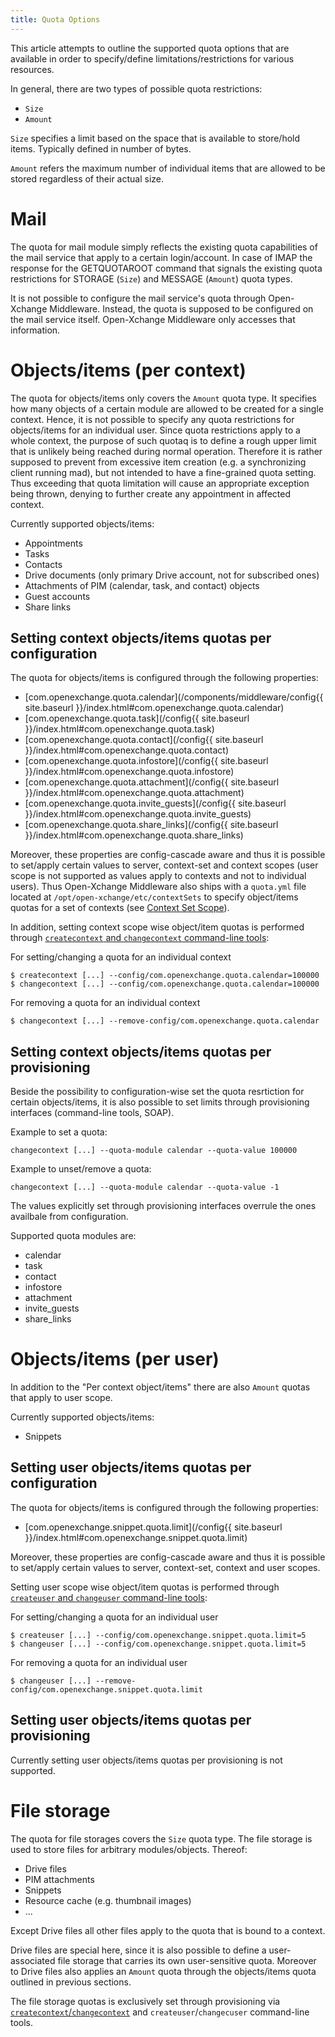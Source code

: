 ```yaml
---
title: Quota Options
---
```


This article attempts to outline the supported quota options that are available in order to specify/define limitations/restrictions for various resources.

In general, there are two types of possible quota restrictions:

 - ``Size``
 - ``Amount``

``Size`` specifies a limit based on the space that is available to store/hold items. Typically defined in number of bytes.

``Amount`` refers the maximum number of individual items that are allowed to be stored regardless of their actual size.

# Mail

The quota for mail module simply reflects the existing quota capabilities of the mail service that apply to a certain login/account. In case of IMAP the response for the GETQUOTAROOT command that signals the existing quota restrictions for STORAGE (``Size``) and MESSAGE (``Amount``) quota types.

It is not possible to configure the mail service's quota through Open-Xchange Middleware. Instead, the quota is supposed to be configured on the mail service itself. Open-Xchange Middleware only accesses that information.

# Objects/items (per context)

The quota for objects/items only covers the ``Amount`` quota type. It specifies how many objects of a certain module are allowed to be created for a single context. Hence, it is not possible to specify any quota restrictions for objects/items for an individual user. Since quota restrictions apply to a whole context, the purpose of such quotaq is to define a rough upper limit that is unlikely being reached during normal operation. Therefore it is rather supposed to prevent from excessive item creation (e.g. a synchronizing client running mad), but not intended to have a fine-grained quota setting. Thus exceeding that quota limitation will cause an appropriate exception being thrown, denying to further create any appointment in affected context.

Currently supported objects/items:

 - Appointments
 - Tasks
 - Contacts
 - Drive documents (only primary Drive account, not for subscribed ones)
 - Attachments of PIM (calendar, task, and contact) objects
 - Guest accounts
 - Share links

## Setting context objects/items quotas per configuration

The quota for objects/items is configured through the following properties:

 - [com.openexchange.quota.calendar](/components/middleware/config{{ site.baseurl }}/index.html#com.openexchange.quota.calendar)
 - [com.openexchange.quota.task](/config{{ site.baseurl }}/index.html#com.openexchange.quota.task)
 - [com.openexchange.quota.contact](/config{{ site.baseurl }}/index.html#com.openexchange.quota.contact)
 - [com.openexchange.quota.infostore](/config{{ site.baseurl }}/index.html#com.openexchange.quota.infostore)
 - [com.openexchange.quota.attachment](/config{{ site.baseurl }}/index.html#com.openexchange.quota.attachment)
 - [com.openexchange.quota.invite_guests](/config{{ site.baseurl }}/index.html#com.openexchange.quota.invite_guests)
 - [com.openexchange.quota.share_links](/config{{ site.baseurl }}/index.html#com.openexchange.quota.share_links)

Moreover, these properties are config-cascade aware and thus it is possible to set/apply certain values to server, context-set and context scopes (user scope is not supported as values apply to contexts and not to individual users). Thus Open-Xchange Middleware also ships with a ``quota.yml`` file located at ``/opt/open-xchange/etc/contextSets`` to specify object/items quotas for a set of contexts (see [Context Set Scope](http://oxpedia.org/wiki/index.php?title=ConfigCascade#Specifying_Configuration_-_Context_Set_Scope)).

In addition, setting context scope wise object/item quotas is performed through [``createcontext`` and ``changecontext`` command-line tools](http://oxpedia.org/wiki/index.php?title=ConfigCascade#Specifying_Configuration_-_Context_Scope_and_User_Scope):

For setting/changing a quota for an individual context
```
$ createcontext [...] --config/com.openexchange.quota.calendar=100000
$ changecontext [...] --config/com.openexchange.quota.calendar=100000
```

For removing a quota for an individual context
```
$ changecontext [...] --remove-config/com.openexchange.quota.calendar
```

## Setting context objects/items quotas per provisioning

Beside the possibility to configuration-wise set the quota resrtiction for certain objects/items, it is also possible to set limits through provisioning interfaces (command-line tools, SOAP).

Example to set a quota:
```
changecontext [...] --quota-module calendar --quota-value 100000
```

Example to unset/remove a quota:
```
changecontext [...] --quota-module calendar --quota-value -1
```

The values explicitly set through provisioning interfaces overrule the ones availbale from configuration.

Supported quota modules are:

 - calendar
 - task
 - contact
 - infostore
 - attachment
 - invite_guests
 - share_links

# Objects/items (per user)

In addition to the "Per context object/items" there are also ``Amount`` quotas that apply to user scope.

Currently supported objects/items:

 - Snippets

## Setting user objects/items quotas per configuration

The quota for objects/items is configured through the following properties:

 - [com.openexchange.snippet.quota.limit](/config{{ site.baseurl }}/index.html#com.openexchange.snippet.quota.limit)

Moreover, these properties are config-cascade aware and thus it is possible to set/apply certain values to server, context-set, context and user scopes.

Setting user scope wise object/item quotas is performed through [``createuser`` and ``changeuser`` command-line tools](http://oxpedia.org/wiki/index.php?title=ConfigCascade#Specifying_Configuration_-_Context_Scope_and_User_Scope):

For setting/changing a quota for an individual user
```
$ createuser [...] --config/com.openexchange.snippet.quota.limit=5
$ changeuser [...] --config/com.openexchange.snippet.quota.limit=5
```

For removing a quota for an individual user
```
$ changeuser [...] --remove-config/com.openexchange.snippet.quota.limit
```

## Setting user objects/items quotas per provisioning

Currently setting user objects/items quotas per provisioning is not supported.

# File storage

The quota for file storages covers the ``Size`` quota type. The file storage is used to store files for arbitrary modules/objects. Thereof:

 - Drive files
 - PIM attachments
 - Snippets
 - Resource cache (e.g. thumbnail images)
 - ...

Except Drive files all other files apply to the quota that is bound to a context.

Drive files are special here, since it is also possible to define a user-associated file storage that carries its own user-sensitive quota. Moreover to Drive files also applies an ``Amount`` quota through the objects/items quota outlined in previous sections.

The file storage quotas is exclusively set through provisioning via [``createcontext``/``changecontext``](http://oxpedia.org/wiki/index.php?title=AppSuite:Context_management#Parameters) and ``createuser``/``changecuser`` command-line tools.